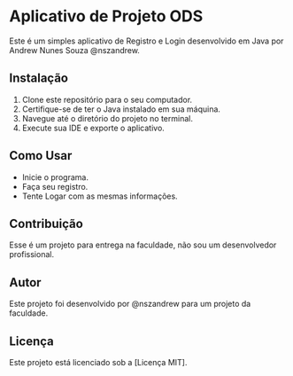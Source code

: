 # Aplicativo de Projeto ODS

Este é um simples aplicativo de Registro e Login desenvolvido em Java por Andrew Nunes Souza @nszandrew.

## Instalação

1. Clone este repositório para o seu computador.
2. Certifique-se de ter o Java instalado em sua máquina.
3. Navegue até o diretório do projeto no terminal.
4. Execute sua IDE e exporte o aplicativo.

## Como Usar

- Inicie o programa.
- Faça seu registro.
- Tente Logar com as mesmas informações.

## Contribuição

Esse é um projeto para entrega na faculdade, não sou um desenvolvedor profissional.

## Autor

Este projeto foi desenvolvido por @nszandrew para um projeto da faculdade.

## Licença

Este projeto está licenciado sob a [Licença MIT].